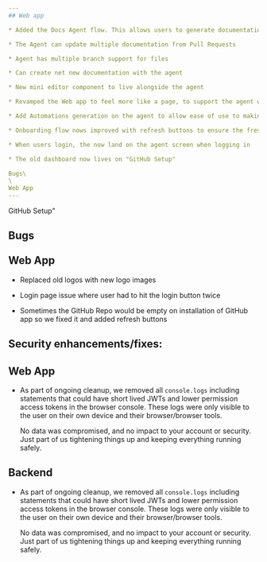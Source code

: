 ```yaml
---
## Web app

* Added the Docs Agent flow. This allows users to generate documentation through prompts and in natural language to do documentation tasks

* The Agent can update multiple documentation from Pull Requests

* Agent has multiple branch support for files

* Can create net new documentation with the agent

* New mini editor component to live alongside the agent

* Revamped the Web app to feel more like a page, to support the agent workflow.

* Add Automations generation on the agent to allow ease of use to making automating repos easier

* Onboarding flow nows improved with refresh buttons to ensure the fresh list of repos are loaded

* When users login, the now land on the agent screen when logging in

* The old dashboard now lives on "GitHub Setup"

Bugs\
\
Web App
---
```




GitHub Setup"

Bugs\
\
Web App
-------

* Replaced old logos with new logo images

* Login page issue where user had to hit the login button twice

* Sometimes the GitHub Repo would be empty on installation of GitHub app so we fixed it and added refresh buttons

## Security enhancements/fixes:

## Web App

* As part of ongoing cleanup, we removed all `console.logs` including statements that could have short lived JWTs and lower permission access tokens in the browser console. These logs were only visible to the user on their own device and their browser/browser tools.

  No data was compromised, and no impact to your account or security. Just part of us tightening things up and keeping everything running safely.

## Backend

* As part of ongoing cleanup, we removed all `console.logs` including statements that could have short lived JWTs and lower permission access tokens in the browser console. These logs were only visible to the user on their own device and their browser/browser tools.

  No data was compromised, and no impact to your account or security. Just part of us tightening things up and keeping everything running safely.
